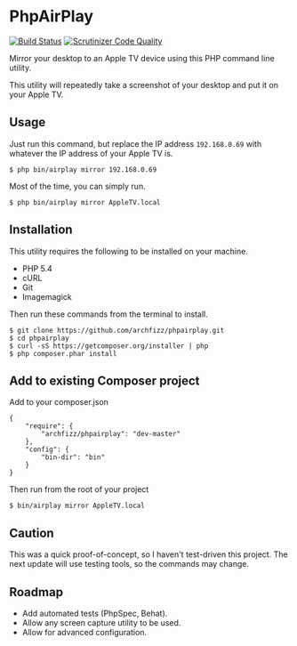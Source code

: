 PhpAirPlay
==========

[![Build Status](https://travis-ci.org/archfizz/phpairplay.svg?branch=master)](https://travis-ci.org/archfizz/phpairplay)  [![Scrutinizer Code Quality](https://scrutinizer-ci.com/g/archfizz/phpairplay/badges/quality-score.png?b=master)](https://scrutinizer-ci.com/g/archfizz/phpairplay/?branch=master)


Mirror your desktop to an Apple TV device using this PHP command line utility.

This utility will repeatedly take a screenshot of your desktop and put it on your Apple TV.


Usage
-----

Just run this command, but replace the IP address `192.168.0.69` with
whatever the IP address of your Apple TV is.

    $ php bin/airplay mirror 192.168.0.69


Most of the time, you can simply run.

    $ php bin/airplay mirror AppleTV.local


Installation
------------

This utility requires the following to be installed on your machine.

  * PHP 5.4
  * cURL
  * Git
  * Imagemagick

Then run these commands from the terminal to install.

    $ git clone https://github.com/archfizz/phpairplay.git
    $ cd phpairplay
    $ curl -sS https://getcomposer.org/installer | php
    $ php composer.phar install


Add to existing Composer project
--------------------------------

Add to your composer.json

    {
        "require": {
            "archfizz/phpairplay": "dev-master"
        },
        "config": {
            "bin-dir": "bin"
        }
    }

Then run from the root of your project

    $ bin/airplay mirror AppleTV.local


Caution
-------

This was a quick proof-of-concept, so I haven't test-driven this project.
The next update will use testing tools, so the commands may change.


Roadmap
-------

  * Add automated tests (PhpSpec, Behat).
  * Allow any screen capture utility to be used.
  * Allow for advanced configuration.
